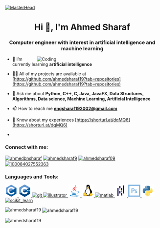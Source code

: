 [![MasterHead](https://static.vecteezy.com/system/resources/previews/001/410/912/original/artificial-intelligence-concept-futuristic-banner-vector.jpg
)](https://rishavchanda.io)

<h1 align="center">Hi 👋, I'm Ahmed Sharaf</h1>
<h3 align="center">Computer engineer with interest in artificial intelligence and machine learning</h3>
<img align="right" alt="Coding" width="400" src="https://cdn.dribbble.com/users/1162077/screenshots/3848914/programmer.gif">

- 🌱 I’m currently learning **artificial intelligence**

- 👨‍💻 All of my projects are available at [https://github.com/ahmedsharaf19?tab=repositories](https://github.com/ahmedsharaf19?tab=repositories)

- 💬 Ask me about **Python, C++, C, Java, JavaFX, Data Structures, Algorithms, Data science, Machine Learning, Artificial Intelligence**

- 📫 How to reach me **engsharaf192002@gmail.com**

- 📄 Know about my experiences [https://shorturl.at/dqMQ6](https://shorturl.at/dqMQ6)
- 
<h3 align="left">Connect with me:</h3>
<p align="left">
<a href="https://twitter.com/ahmedbnsharaf" target="blank"><img align="center" src="https://raw.githubusercontent.com/rahuldkjain/github-profile-readme-generator/master/src/images/icons/Social/twitter.svg" alt="ahmedbnsharaf" height="30" width="40" /></a>
<a href="https://linkedin.com/in/ahmedsharaf9" target="blank"><img align="center" src="https://raw.githubusercontent.com/rahuldkjain/github-profile-readme-generator/master/src/images/icons/Social/linked-in-alt.svg" alt="ahmedsharaf9" height="30" width="40" /></a>
<a href="https://kaggle.com/ahmedsharaf09" target="blank"><img align="center" src="https://raw.githubusercontent.com/rahuldkjain/github-profile-readme-generator/master/src/images/icons/Social/kaggle.svg" alt="ahmedsharaf09" height="30" width="40" /></a>
<a href="https://fb.com/100084027552363" target="blank"><img align="center" src="https://raw.githubusercontent.com/rahuldkjain/github-profile-readme-generator/master/src/images/icons/Social/facebook.svg" alt="100084027552363" height="30" width="40" /></a>
</p>

<h3 align="left">Languages and Tools:</h3>
<p align="left"> <a href="https://www.cprogramming.com/" target="_blank" rel="noreferrer"> <img src="https://raw.githubusercontent.com/devicons/devicon/master/icons/c/c-original.svg" alt="c" width="40" height="40"/> </a> <a href="https://www.w3schools.com/cpp/" target="_blank" rel="noreferrer"> <img src="https://raw.githubusercontent.com/devicons/devicon/master/icons/cplusplus/cplusplus-original.svg" alt="cplusplus" width="40" height="40"/> </a> <a href="https://git-scm.com/" target="_blank" rel="noreferrer"> <img src="https://www.vectorlogo.zone/logos/git-scm/git-scm-icon.svg" alt="git" width="40" height="40"/> </a> <a href="https://www.adobe.com/in/products/illustrator.html" target="_blank" rel="noreferrer"> <img src="https://www.vectorlogo.zone/logos/adobe_illustrator/adobe_illustrator-icon.svg" alt="illustrator" width="40" height="40"/> </a> <a href="https://www.java.com" target="_blank" rel="noreferrer"> <img src="https://raw.githubusercontent.com/devicons/devicon/master/icons/java/java-original.svg" alt="java" width="40" height="40"/> </a> <a href="https://www.linux.org/" target="_blank" rel="noreferrer"> <img src="https://raw.githubusercontent.com/devicons/devicon/master/icons/linux/linux-original.svg" alt="linux" width="40" height="40"/> </a> <a href="https://www.mathworks.com/" target="_blank" rel="noreferrer"> <img src="https://upload.wikimedia.org/wikipedia/commons/2/21/Matlab_Logo.png" alt="matlab" width="40" height="40"/> </a> <a href="https://pandas.pydata.org/" target="_blank" rel="noreferrer"> <img src="https://raw.githubusercontent.com/devicons/devicon/2ae2a900d2f041da66e950e4d48052658d850630/icons/pandas/pandas-original.svg" alt="pandas" width="40" height="40"/> </a> <a href="https://www.photoshop.com/en" target="_blank" rel="noreferrer"> <img src="https://raw.githubusercontent.com/devicons/devicon/master/icons/photoshop/photoshop-line.svg" alt="photoshop" width="40" height="40"/> </a> <a href="https://www.python.org" target="_blank" rel="noreferrer"> <img src="https://raw.githubusercontent.com/devicons/devicon/master/icons/python/python-original.svg" alt="python" width="40" height="40"/> </a> <a href="https://scikit-learn.org/" target="_blank" rel="noreferrer"> <img src="https://upload.wikimedia.org/wikipedia/commons/0/05/Scikit_learn_logo_small.svg" alt="scikit_learn" width="40" height="40"/> </a> </p>

<p><img align="left" src="https://github-readme-stats.vercel.app/api/top-langs?username=ahmedsharaf19&show_icons=true&locale=en&layout=compact" alt="ahmedsharaf19" /></p>

<p>&nbsp;<img align="center" src="https://github-readme-stats.vercel.app/api?username=ahmedsharaf19&show_icons=true&locale=en" alt="ahmedsharaf19" /></p>

<p><img align="center" src="https://github-readme-streak-stats.herokuapp.com/?user=ahmedsharaf19&" alt="ahmedsharaf19" /></p>
